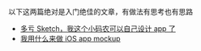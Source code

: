 以下这两篇绝对是入门绝佳的文章，有做法有思考也有思路
- [多亏 Sketch，我这个小码农可以自己设计 app 了](http://www.jianshu.com/p/c2946a9869ed)
- [我用什么来做 iOS app mockup](http://www.jianshu.com/p/2e62cf0130d8)